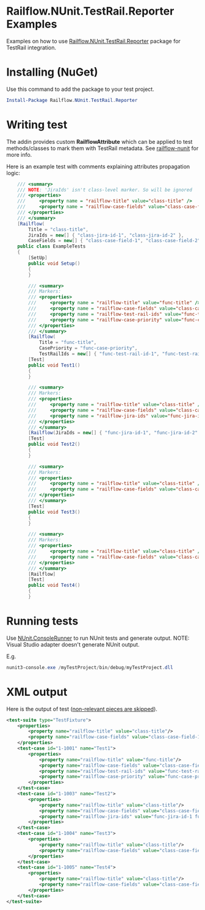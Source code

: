 # Railflow.NUnit.TestRail.Reporter Examples

Examples on how to use [Railflow.NUnit.TestRail.Reporter](https://www.nuget.org/packages/Railflow.NUnit.TestRail.Reporter/) package for TestRail integration.

Installing (NuGet)
============

Use this command to add the package to your test project.

```powershell
Install-Package Railflow.NUnit.TestRail.Reporter
```

Writing test
=============

The addin provides custom **RailflowAttribute** which can be applied to test methods/classes to mark them with TestRail metadata. See [railflow-nunit](https://github.com/railflow/railflow-nunit/blob/master/README.md) for more info.

Here is an example test with comments explaining attributes propagation logic:

```c#
    /// <summary>
    /// NOTE: 'JiraIds' isn't class-level marker. So will be ignored
    /// <properties>
    ///     <property name = "railflow-title" value="class-title" />
    ///     <property name = "railflow-case-fields" value="class-case-field-1 class-case-field-2" />
    /// </properties>
    /// </summary>
    [Railflow(
        Title = "class-title",
        JiraIds = new[] { "class-jira-id-1", "class-jira-id-2" },
        CaseFields = new[] { "class-case-field-1", "class-case-field-2" })]
    public class ExampleTests
    {
        [SetUp]
        public void Setup()
        {
        }

        /// <summary>
        /// Markers:
        /// <properties>
        ///     <property name = "railflow-title" value="func-title" />
        ///     <property name = "railflow-case-fields" value="class-case-field-1 class-case-field-2" /> (inherited from class-level)
        ///     <property name = "railflow-test-rail-ids" value="func-test-rail-id-1 func-test-rail-id-2" />
        ///     <property name = "railflow-case-priority" value="func-case-priority" />
        /// </properties>
        /// </summary>
        [Railflow(
            Title = "func-title",
            CasePriority = "func-case-priority",
            TestRailIds = new[] { "func-test-rail-id-1", "func-test-rail-id-2" })]
        [Test]
        public void Test1()
        {
        }

        /// <summary>
        /// Markers:
        /// <properties>
        ///     <property name = "railflow-title" value="class-title" /> (inherited)
        ///     <property name = "railflow-case-fields" value="class-case-field-1 class-case-field-2" /> (inherited)
        ///     <property name = "railflow-jira-ids" value="func-jira-id-1 func-jira-id-2" />
        /// </properties>
        /// </summary>
        [Railflow(JiraIds = new[] { "func-jira-id-1", "func-jira-id-2" })]
        [Test]
        public void Test2()
        {
        }

        /// <summary>
        /// Markers:
        /// <properties>
        ///     <property name = "railflow-title" value="class-title" /> (inherited)
        ///     <property name = "railflow-case-fields" value="class-case-field-1 class-case-field-2" /> (inherited)
        /// </properties>
        /// </summary>
        [Test]
        public void Test3()
        {
        }

        /// <summary>
        /// Markers:
        /// <properties>
        ///     <property name = "railflow-title" value="class-title" /> (inherited)
        ///     <property name = "railflow-case-fields" value="class-case-field-1 class-case-field-2" /> (inherited)
        /// </properties>
        /// </summary>
        [Railflow]
        [Test]
        public void Test4()
        {
        }
```

Running tests
============

Use [NUnit.ConsoleRunner](https://www.nuget.org/packages/NUnit.ConsoleRunner/) to run NUnit tests and generate output. NOTE: Visual Studio adapter doesn't generate NUnit output.

E.g.

```powershell
nunit3-console.exe /myTestProject/bin/debug/myTestProject.dll
```

XML output
===========

Here is the output of test (<u>non-relevant pieces are skipped</u>).

```xml
<test-suite type="TestFixture">
	<properties>
		<property name="railflow-title" value="class-title"/>
		<property name="railflow-case-fields" value="class-case-field-1 class-case-field-2"/>
	</properties>
	<test-case id="1-1001" name="Test1">
		<properties>
			<property name="railflow-title" value="func-title"/>
			<property name="railflow-case-fields" value="class-case-field-1 class-case-field-2"/>
			<property name="railflow-test-rail-ids" value="func-test-rail-id-1 func-test-rail-id-2"/>
			<property name="railflow-case-priority" value="func-case-priority"/>
		</properties>
	</test-case>
	<test-case id="1-1003" name="Test2">
		<properties>
			<property name="railflow-title" value="class-title"/>
			<property name="railflow-case-fields" value="class-case-field-1 class-case-field-2"/>
			<property name="railflow-jira-ids" value="func-jira-id-1 func-jira-id-2"/>
		</properties>
	</test-case>
	<test-case id="1-1004" name="Test3">
		<properties>
			<property name="railflow-title" value="class-title"/>
			<property name="railflow-case-fields" value="class-case-field-1 class-case-field-2"/>
		</properties>
	</test-case>
	<test-case id="1-1005" name="Test4">
		<properties>
			<property name="railflow-title" value="class-title"/>
			<property name="railflow-case-fields" value="class-case-field-1 class-case-field-2"/>
		</properties>
	</test-case>
</test-suite>
    
```
